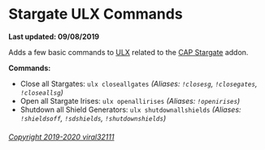 # Stargate ULX Commands

**Last updated: 09/08/2019**

Adds a few basic commands to [ULX](https://github.com/TeamUlysses/ulx) related to the [CAP Stargate](https://github.com/RafaelDeJongh/cap) addon.

__Commands:__
* Close all Stargates: `ulx closeallgates` *(Aliases: `!closesg`, `!closegates`, `!closeallsg`)*
* Open all Stargate Irises: `ulx openallirises` *(Aliases: `!openirises`)*
* Shutdown all Shield Generators: `ulx shutdownallshields` *(Aliases: `!shieldsoff`, `!sdshields`, `!shutdownshields`)*

###### [Copyright 2019-2020 viral32111](LICENCE.md)
